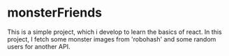 # monsterFriends
This is a simple project, which i develop to learn the basics of react. 
In this project, I fetch some monster images from 'robohash' and some random users for another API.
